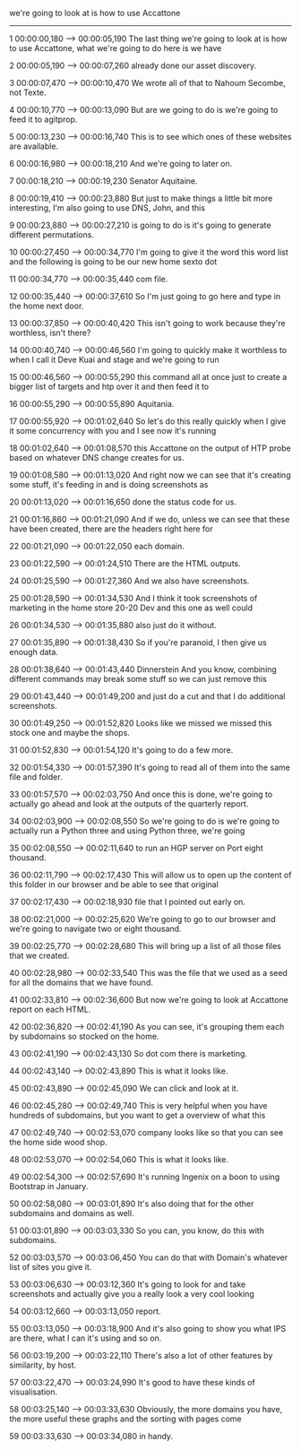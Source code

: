 
 we're going to look at is how to use Accattone


















---


1
00:00:00,180 --> 00:00:05,190
The last thing we're going to look at is how to use Accattone, what we're going to do here is we have

2
00:00:05,190 --> 00:00:07,260
already done our asset discovery.

3
00:00:07,470 --> 00:00:10,470
We wrote all of that to Nahoum Secombe, not Texte.

4
00:00:10,770 --> 00:00:13,090
But are we going to do is we're going to feed it to agitprop.

5
00:00:13,230 --> 00:00:16,740
This is to see which ones of these websites are available.

6
00:00:16,980 --> 00:00:18,210
And we're going to later on.

7
00:00:18,210 --> 00:00:19,230
Senator Aquitaine.

8
00:00:19,410 --> 00:00:23,880
But just to make things a little bit more interesting, I'm also going to use DNS, John, and this

9
00:00:23,880 --> 00:00:27,210
is going to do is it's going to generate different permutations.

10
00:00:27,450 --> 00:00:34,770
I'm going to give it the word this word list and the following is going to be our new home sexto dot

11
00:00:34,770 --> 00:00:35,440
com file.

12
00:00:35,440 --> 00:00:37,610
So I'm just going to go here and type in the home next door.

13
00:00:37,850 --> 00:00:40,420
This isn't going to work because they're worthless, isn't there?

14
00:00:40,740 --> 00:00:46,560
I'm going to quickly make it worthless to when I call it Deve Kuai and stage and we're going to run

15
00:00:46,560 --> 00:00:55,290
this command all at once just to create a bigger list of targets and htp over it and then feed it to

16
00:00:55,290 --> 00:00:55,890
Aquitania.

17
00:00:55,920 --> 00:01:02,640
So let's do this really quickly when I give it some concurrency with you and I see now it's running

18
00:01:02,640 --> 00:01:08,570
this Accattone on the output of HTP probe based on whatever DNS change creates for us.

19
00:01:08,580 --> 00:01:13,020
And right now we can see that it's creating some stuff, it's feeding in and is doing screenshots as

20
00:01:13,020 --> 00:01:16,650
done the status code for us.

21
00:01:16,860 --> 00:01:21,090
And if we do, unless we can see that these have been created, there are the headers right here for

22
00:01:21,090 --> 00:01:22,050
each domain.

23
00:01:22,590 --> 00:01:24,510
There are the HTML outputs.

24
00:01:25,590 --> 00:01:27,360
And we also have screenshots.

25
00:01:28,590 --> 00:01:34,530
And I think it took screenshots of marketing in the home store 20-20 Dev and this one as well could

26
00:01:34,530 --> 00:01:35,880
also just do it without.

27
00:01:35,890 --> 00:01:38,430
So if you're paranoid, I then give us enough data.

28
00:01:38,640 --> 00:01:43,440
Dinnerstein And you know, combining different commands may break some stuff so we can just remove this

29
00:01:43,440 --> 00:01:49,200
and just do a cut and that I do additional screenshots.

30
00:01:49,250 --> 00:01:52,820
Looks like we missed we missed this stock one and maybe the shops.

31
00:01:52,830 --> 00:01:54,120
It's going to do a few more.

32
00:01:54,330 --> 00:01:57,390
It's going to read all of them into the same file and folder.

33
00:01:57,570 --> 00:02:03,750
And once this is done, we're going to actually go ahead and look at the outputs of the quarterly report.

34
00:02:03,900 --> 00:02:08,550
So we're going to do is we're going to actually run a Python three and using Python three, we're going

35
00:02:08,550 --> 00:02:11,640
to run an HGP server on Port eight thousand.

36
00:02:11,790 --> 00:02:17,430
This will allow us to open up the content of this folder in our browser and be able to see that original

37
00:02:17,430 --> 00:02:18,930
file that I pointed out early on.

38
00:02:21,000 --> 00:02:25,620
We're going to go to our browser and we're going to navigate two or eight thousand.

39
00:02:25,770 --> 00:02:28,680
This will bring up a list of all those files that we created.

40
00:02:28,980 --> 00:02:33,540
This was the file that we used as a seed for all the domains that we have found.

41
00:02:33,810 --> 00:02:36,600
But now we're going to look at Accattone report on each HTML.

42
00:02:36,820 --> 00:02:41,190
As you can see, it's grouping them each by subdomains so stocked on the home.

43
00:02:41,190 --> 00:02:43,130
So dot com there is marketing.

44
00:02:43,140 --> 00:02:43,890
This is what it looks like.

45
00:02:43,890 --> 00:02:45,090
We can click and look at it.

46
00:02:45,280 --> 00:02:49,740
This is very helpful when you have hundreds of subdomains, but you want to get a overview of what this

47
00:02:49,740 --> 00:02:53,070
company looks like so that you can see the home side wood shop.

48
00:02:53,070 --> 00:02:54,060
This is what it looks like.

49
00:02:54,300 --> 00:02:57,690
It's running Ingenix on a boon to using Bootstrap in January.

50
00:02:58,080 --> 00:03:01,890
It's also doing that for the other subdomains and domains as well.

51
00:03:01,890 --> 00:03:03,330
So you can, you know, do this with subdomains.

52
00:03:03,570 --> 00:03:06,450
You can do that with Domain's whatever list of sites you give it.

53
00:03:06,630 --> 00:03:12,360
It's going to look for and take screenshots and actually give you a really look a very cool looking

54
00:03:12,660 --> 00:03:13,050
report.

55
00:03:13,050 --> 00:03:18,900
And it's also going to show you what IPS are there, what I can it's using and so on.

56
00:03:19,200 --> 00:03:22,110
There's also a lot of other features by similarity, by host.

57
00:03:22,470 --> 00:03:24,990
It's good to have these kinds of visualisation.

58
00:03:25,140 --> 00:03:33,630
Obviously, the more domains you have, the more useful these graphs and the sorting with pages come

59
00:03:33,630 --> 00:03:34,080
in handy.